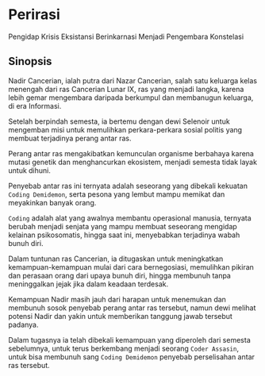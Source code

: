 # Perirasi
Pengidap Krisis Eksistansi Berinkarnasi Menjadi Pengembara Konstelasi  

## Sinopsis  


Nadir Cancerian, ialah putra dari Nazar Cancerian, salah satu keluarga kelas menengah dari ras Cancerian Lunar IX, ras yang menjadi langka, karena lebih gemar mengembara daripada berkumpul dan membanugun keluarga, di era Informasi.  

Setelah berpindah semesta, ia bertemu dengan dewi Selenoir untuk mengemban misi untuk memulihkan perkara-perkara sosial politis yang membuat terjadinya perang antar ras.  

Perang antar ras mengakibatkan kemunculan organisme berbahaya karena mutasi genetik dan menghancurkan ekosistem, menjadi semesta tidak layak untuk dihuni.  

Penyebab antar ras ini ternyata adalah seseorang yang dibekali kekuatan `Coding Demidemon`, serta pesona yang lembut mampu memikat dan meyakinkan banyak orang.  

`Coding` adalah alat yang awalnya membantu operasional manusia, ternyata berubah menjadi senjata yang mampu membuat seseorang mengidap kelainan psikosomatis, hingga saat ini, menyebabkan terjadinya wabah bunuh diri.

Dalam tuntunan ras Cancerian, ia ditugaskan untuk meningkatkan kemampuan-kemampuan mulai dari cara bernegosiasi, memulihkan pikiran dan perasaan orang dari upaya bunuh diri, hingga membunuh tanpa meninggalkan jejak jika dalam keadaan terdesak.  

Kemampuan Nadir masih jauh dari harapan untuk menemukan dan membunuh sosok penyebab perang antar ras tersebut, namun dewi melihat potensi Nadir dan yakin untuk memberikan tanggung jawab tersebut padanya.  

Dalam tugasnya ia telah dibekali kemampuan yang diperoleh dari semesta sebelumnya, untuk terus berkembang menjadi seorang `Coder Assasin`, untuk bisa membunuh sang `Coding Demidemon` penyebab perselisahan antar ras tersebut.
